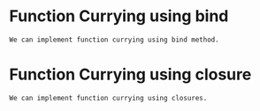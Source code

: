 # Function Currying using bind

    We can implement function currying using bind method.

# Function Currying using closure

    We can implement function currying using closures.

